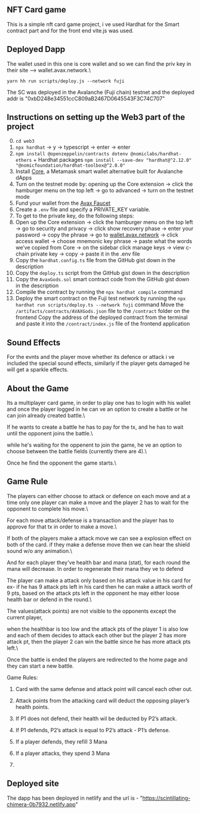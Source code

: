 ## NFT Card game

This is a simple nft card game project, i ve used Hardhat for the Smart contract part and for the front end vite.js was used.

## Deployed Dapp

The wallet used in this one is core wallet and so we can find the priv key in their site --> wallet.avax.network.\

`yarn hh run scripts/deploy.js --network fuji`

The SC was deployed in the Avalanche (Fuji chain) testnet and the deployed addr is "0xbD248e34551ccC809aB2467D0645543F3C74C707"

## Instructions on setting up the Web3 part of the project

0. `cd web3`
1. `npx hardhat` -> y → typescript → enter → enter
2. `npm install @openzeppelin/contracts dotenv @nomiclabs/hardhat-ethers` + Hardhat packages `npm install --save-dev "hardhat@^2.12.0" "@nomicfoundation/hardhat-toolbox@^2.0.0"`
3. Install [Core](https://chrome.google.com/webstore/detail/core/agoakfejjabomempkjlepdflaleeobhb), a Metamask smart wallet alternative built for Avalanche dApps
4. Turn on the testnet mode by: opening up the Core extension -> click the hamburger menu on the top left -> go to advanced -> turn on the testnet mode
5. Fund your wallet from the [Avax Faucet](https://faucet.avax.network/)
6. Create a `.env` file and specify a PRIVATE_KEY variable.
7. To get to the private key, do the following steps:
8. Open up the Core extension -> click the hamburger menu on the top left -> go to security and privacy -> click show recovery phase -> enter your password -> copy the phrase -> go to [wallet.avax.network](https://wallet.avax.network/) -> click access wallet -> choose mnemonic key phrase -> paste what the words we’ve copied from Core -> on the sidebar click manage keys -> view c-chain private key -> copy -> paste it in the .env file
9. Copy the `hardhat.config.ts` file from the GitHub gist down in the description
10. Copy the `deploy.ts` script from the GitHub gist down in the description
11. Copy the `AvaxGods.sol` smart contract code from the GitHub gist down in the description
12. Compile the contract by running the `npx hardhat compile` command
13. Deploy the smart contract on the Fuji test network by running the `npx hardhat run scripts/deploy.ts --network fuji` command
    Move the `/artifacts/contracts/AVAXGods.json` file to the `/contract` folder on the frontend
    Copy the address of the deployed contract from the terminal and paste it into the `/contract/index.js` file of the frontend application

## Sound Effects

For the evnts and the player move whether its defence or attack i ve included the special sound effects, similarly if the player gets damaged he will get a sparkle effects.

## About the Game

Its a multiplayer card game, in order to play one has to login with his wallet and once the player logged in he can ve an option to create a battle or he can join already created battle.\

If he wants to create a battle he has to pay for the tx, and he has to wait until the opponent joins the battle.\

while he's waiting for the oppenent to join the game, he ve an option to choose between the battle fields (currently there are 4).\

Once he find the opponent the game starts.\

## Game Rule

The players can either choose to attack or defence on each move and at a time only one player can make a move and the player 2 has to wait for the opponent to complete his move.\

For each move attack/defense is a transaction and the player has to approve for that tx in order to make a move.\

If both of the players make a attack move we can see a explosion effect on both of the card. if they make a defense move then we can hear the shield sound w/o any animation.\

And for each player they've health bar and mana (stat), for each round the mana will decrease. In order to regenerate their mana they ve to defend

The player can make a attack only based on his attack value in his card for ex- if he has 9 attack pts left in his card then he can make a attack worth of 9 pts, based on the attack pts left in the opponent he may either loose health bar or defend in the round.\

The values(attack points) are not visible to the opponents except the current player,

when the healthbar is too low and the attack pts of the player 1 is also low and each of them decides to attack each other but the player 2 has more attack pt, then the player 2 can win the battle since he has more attack pts left.\

Once the battle is ended the players are redirected to the home page and they can start a new battle.

Game Rules:
1. Card with the same defense and attack point will cancel each other out.

2. Attack points from the attacking card will deduct the opposing player’s health points.

3. If P1 does not defend, their health wil be deducted by P2’s attack.

4. If P1 defends, P2’s attack is equal to P2’s attack - P1’s defense.

5. If a player defends, they refill 3 Mana

6. If a player attacks, they spend 3 Mana
7. 

## Deployed site

The dapp has been deployed in netlify and the url is - "https://scintillating-chimera-0b7932.netlify.app"
